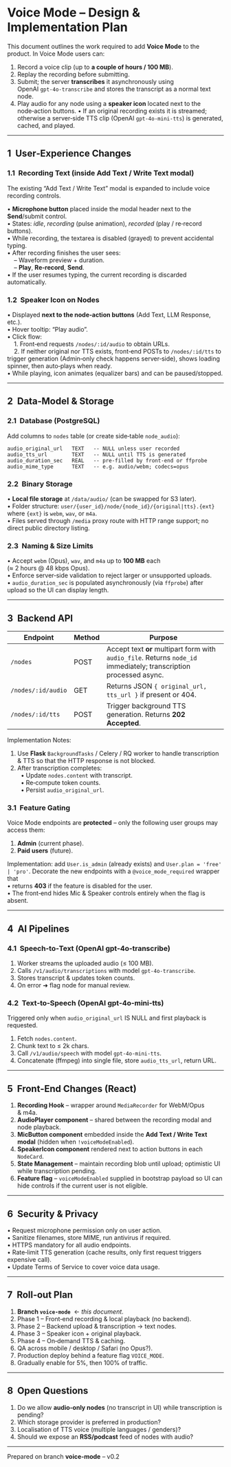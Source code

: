 # Voice Mode – Design & Implementation Plan

This document outlines the work required to add **Voice Mode** to the product.  In Voice Mode users can:  
1. Record a voice clip (up to **a couple of hours / 100 MB**).  
2. Replay the recording before submitting.  
3. Submit; the server **transcribes** it asynchronously using OpenAI `gpt‑4o‑transcribe` and stores the transcript as a normal text node.  
4. Play audio for any node using a **speaker icon** located next to the node‑action buttons.  • If an original recording exists it is streamed; otherwise a server‑side TTS clip (OpenAI `gpt‑4o‑mini‑tts`) is generated, cached, and played.

---

## 1  User‑Experience Changes

### 1.1  Recording Text (inside **Add Text / Write Text** modal)
The existing “Add Text / Write Text” modal is expanded to include voice recording controls.

• **Microphone button** placed inside the modal header next to the **Send**/submit control.  
• States: _idle_, _recording_ (pulse animation), _recorded_ (play / re‑record buttons).  
• While recording, the textarea is disabled (grayed) to prevent accidental typing.  
• After recording finishes the user sees:  
    – Waveform preview + duration.  
    – **Play**, **Re‑record**, **Send**.  
• If the user resumes typing, the current recording is discarded automatically.

### 1.2  Speaker Icon on Nodes
• Displayed **next to the node‑action buttons** (Add Text, LLM Response, etc.).  
• Hover tooltip: “Play audio”.  
• Click flow:  
    1. Front‑end requests `/nodes/:id/audio` to obtain URLs.  
    2. If neither original nor TTS exists, front‑end POSTs to `/nodes/:id/tts` to trigger generation (Admin‑only check happens server‑side), shows loading spinner, then auto‑plays when ready.  
• While playing, icon animates (equalizer bars) and can be paused/stopped.

---

## 2  Data‑Model & Storage

### 2.1  Database (PostgreSQL)
Add columns to `nodes` table (or create side‑table `node_audio`):
```
audio_original_url   TEXT   -- NULL unless user recorded
audio_tts_url        TEXT   -- NULL until TTS is generated
audio_duration_sec   REAL   -- pre‑filled by front‑end or ffprobe
audio_mime_type      TEXT   -- e.g. audio/webm; codecs=opus
```

### 2.2  Binary Storage
• **Local file storage** at `/data/audio/` (can be swapped for S3 later).  
• Folder structure: `user/{user_id}/node/{node_id}/{original|tts}.{ext}` where `{ext}` is `webm`, `wav`, or `m4a`.  
• Files served through `/media` proxy route with HTTP range support; no direct public directory listing.

### 2.3  Naming & Size Limits
• Accept `webm` (Opus), `wav`, and `m4a` up to **100 MB** each (≈ 2 hours @ 48 kbps Opus).  
• Enforce server‑side validation to reject larger or unsupported uploads.  
• `audio_duration_sec` is populated asynchronously (via `ffprobe`) after upload so the UI can display length.

---

## 3  Backend API

| Endpoint | Method | Purpose |
|----------|--------|---------|
| `/nodes` | POST | Accept text **or** multipart form with `audio_file`. Returns `node_id` immediately; transcription processed async. |
| `/nodes/:id/audio` | GET | Returns JSON `{ original_url, tts_url }` if present or 404. |
| `/nodes/:id/tts` | POST | Trigger background TTS generation. Returns **202 Accepted**. |

Implementation Notes:
1. Use **Flask** `BackgroundTasks` / Celery / RQ worker to handle transcription & TTS so that the HTTP response is not blocked.  
2. After transcription completes:  
  • Update `nodes.content` with transcript.  
  • Re‑compute token counts.  
  • Persist `audio_original_url`.

### 3.1  Feature Gating
Voice Mode endpoints are **protected** – only the following user groups may access them:
1. **Admin** (current phase).  
2. **Paid users** (future).  

Implementation: add `User.is_admin` (already exists) and `User.plan = 'free' | 'pro'`.  Decorate the new endpoints with a `@voice_mode_required` wrapper that  
• returns **403** if the feature is disabled for the user.  
• The front‑end hides Mic & Speaker controls entirely when the flag is absent.

---

## 4  AI Pipelines

### 4.1  Speech‑to‑Text (OpenAI gpt‑4o‑transcribe)
1. Worker streams the uploaded audio (≤ 100 MB).  
2. Calls `/v1/audio/transcriptions` with model `gpt‑4o-transcribe`.  
3. Stores transcript & updates token counts.  
4. On error ➜ flag node for manual review.

### 4.2  Text‑to‑Speech (OpenAI gpt‑4o‑mini‑tts)
Triggered only when `audio_original_url` IS NULL and first playback is requested.
1. Fetch `nodes.content`.  
2. Chunk text to ≤ 2k chars.  
3. Call `/v1/audio/speech` with model `gpt‑4o-mini-tts`.  
4. Concatenate (ffmpeg) into single file, store `audio_tts_url`, return URL.

---

## 5  Front‑End Changes (React)

1. **Recording Hook** – wrapper around `MediaRecorder` for WebM/Opus & m4a.  
2. **AudioPlayer component** – shared between the recording modal and node playback.  
3. **MicButton component** embedded inside the **Add Text / Write Text modal** (hidden when `!voiceModeEnabled`).  
4. **SpeakerIcon component** rendered next to action buttons in each `NodeCard`.  
5. **State Management** – maintain recording blob until upload; optimistic UI while transcription pending.  
6. **Feature flag** – `voiceModeEnabled` supplied in bootstrap payload so UI can hide controls if the current user is not eligible.

---

## 6  Security & Privacy

• Request microphone permission only on user action.  
• Sanitize filenames, store MIME, run antivirus if required.  
• HTTPS mandatory for all audio endpoints.  
• Rate‑limit TTS generation (cache results, only first request triggers expensive call).  
• Update Terms of Service to cover voice data usage.

---

## 7  Roll‑out Plan

1. **Branch `voice-mode`**  ← _this document_.  
2. Phase 1 – Front‑end recording & local playback (no backend).  
3. Phase 2 – Backend upload & transcription → text nodes.  
4. Phase 3 – Speaker icon + original playback.  
5. Phase 4 – On‑demand TTS & caching.  
6. QA across mobile / desktop / Safari (no Opus?).  
7. Production deploy behind a feature flag `VOICE_MODE`.  
8. Gradually enable for 5%, then 100% of traffic.

---

## 8  Open Questions

1. Do we allow **audio‑only nodes** (no transcript in UI) while transcription is pending?  
2. Which storage provider is preferred in production?  
3. Localisation of TTS voice (multiple languages / genders)?  
4. Should we expose an **RSS/podcast** feed of nodes with audio?

---

Prepared on branch **voice‑mode** – v0.2
